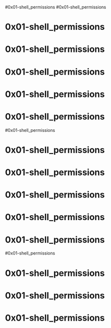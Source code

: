 #0x01-shell_permissions
#0x01-shell_permissions
# 0x01-shell_permissions
# 0x01-shell_permissions
# 0x01-shell_permissions
# 0x01-shell_permissions
# 0x01-shell_permissions
#0x01-shell_permissions
# 0x01-shell_permissions
# 0x01-shell_permissions
# 0x01-shell_permissions
# 0x01-shell_permissions
# 0x01-shell_permissions
#0x01-shell_permissions
# 0x01-shell_permissions
# 0x01-shell_permissions
# 0x01-shell_permissions 
